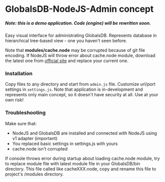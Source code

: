 GlobalsDB-NodeJS-Admin <b>concept</b>
======================

##### Note: this is a <i>demo</i> application. Code (engine) will be rewritten soon.

Easy visual interface for administrating GlobalsDB. Represents database in hierarchical tree-based view - one you haven't seen before.

Note that <b>modules/cache.node</b> may be corrupted because of git file encoding. If NodeJS will throw error about cache.node module, download the latest one from [official site](http://www.globalsdb.org/downloads) and replace your current one.

### Installation

Copy files to any directory and start from <code>admin.js</code> file. Customize url/port settings in <code>settings.js</code>. Note that application is in-development and represents only main concept, so it doesn't have security at all. Use at your own risk!

### Troubleshooting

Make sure that:
* NodeJS and GlobalsDB are installed and connected with NodeJS using v1 adapter (important)
* You replaced basic settings in settings.js with yours
* cache.node isn't corrupted

If console throws error during startup about loading cache.node module, try to replace module file with latest module file in your GlobalsDB/bin directory. This file called like cacheXXX.node, copy and rename this file to project's /modules directory.
